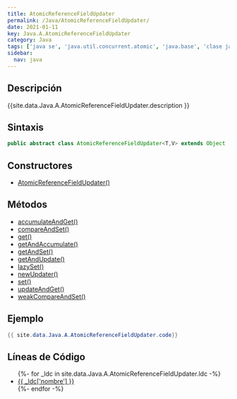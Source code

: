 ```yaml
---
title: AtomicReferenceFieldUpdater
permalink: /Java/AtomicReferenceFieldUpdater/
date: 2021-01-11
key: Java.A.AtomicReferenceFieldUpdater
category: Java
tags: ['java se', 'java.util.concurrent.atomic', 'java.base', 'clase java', 'Java 1.5']
sidebar: 
  nav: java
---
```


## Descripción
{{site.data.Java.A.AtomicReferenceFieldUpdater.description }}

## Sintaxis
~~~java
public abstract class AtomicReferenceFieldUpdater<T,V> extends Object
~~~

## Constructores
* [AtomicReferenceFieldUpdater()](/Java/AtomicReferenceFieldUpdater/AtomicReferenceFieldUpdater/)

## Métodos
* [accumulateAndGet()](/Java/AtomicReferenceFieldUpdater/accumulateAndGet)
* [compareAndSet()](/Java/AtomicReferenceFieldUpdater/compareAndSet)
* [get()](/Java/AtomicReferenceFieldUpdater/get)
* [getAndAccumulate()](/Java/AtomicReferenceFieldUpdater/getAndAccumulate)
* [getAndSet()](/Java/AtomicReferenceFieldUpdater/getAndSet)
* [getAndUpdate()](/Java/AtomicReferenceFieldUpdater/getAndUpdate)
* [lazySet()](/Java/AtomicReferenceFieldUpdater/lazySet)
* [newUpdater()](/Java/AtomicReferenceFieldUpdater/newUpdater)
* [set()](/Java/AtomicReferenceFieldUpdater/set)
* [updateAndGet()](/Java/AtomicReferenceFieldUpdater/updateAndGet)
* [weakCompareAndSet()](/Java/AtomicReferenceFieldUpdater/weakCompareAndSet)

## Ejemplo
~~~java
{{ site.data.Java.A.AtomicReferenceFieldUpdater.code}}
~~~

## Líneas de Código
<ul>
{%- for _ldc in site.data.Java.A.AtomicReferenceFieldUpdater.ldc -%}
   <li>
       <a href="{{_ldc['url'] }}">{{ _ldc['nombre'] }}</a>
   </li>
{%- endfor -%}
</ul>
